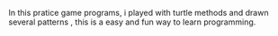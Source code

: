 In this pratice game programs, i played with turtle methods and drawn several patterns , this is a easy and fun way to learn programming.
